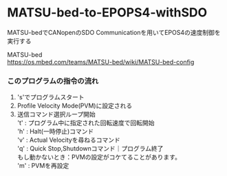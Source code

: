 # MATSU-bed-to-EPOPS4-withSDO
MATSU-bedでCANopenのSDO Communicationを用いてEPOS4の速度制御を実行する

MATSU-bed<br>
https://os.mbed.com/teams/MATSU-bed/wiki/MATSU-bed-config

### このプログラムの指令の流れ<br>
1. 's'でプログラムスタート<br>
2. Profile Velocity Mode(PVM)に設定される<br>
3. 送信コマンド選択ループ開始<br>
    't' : プログラム中に指定された回転速度で回転開始<br>
    'h' : Halt(一時停止)コマンド<br>
    'v' : Actual Velocityを尋ねるコマンド<br>
    'q' : Quick Stop,Shutdownコマンド｜プログラム終了<br>
    もし動かないとき：PVMの設定がコケてることがあります。<br>
    'm' : PVMを再設定
